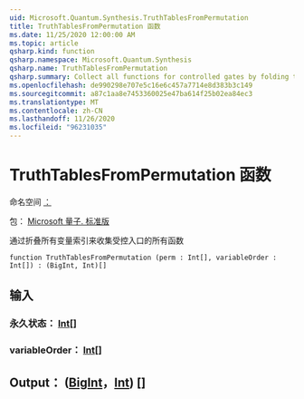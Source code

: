 ```yaml
---
uid: Microsoft.Quantum.Synthesis.TruthTablesFromPermutation
title: TruthTablesFromPermutation 函数
ms.date: 11/25/2020 12:00:00 AM
ms.topic: article
qsharp.kind: function
qsharp.namespace: Microsoft.Quantum.Synthesis
qsharp.name: TruthTablesFromPermutation
qsharp.summary: Collect all functions for controlled gates by folding through all variable indexes
ms.openlocfilehash: de990298e707e5c16e6c457a7714e8d383b3c149
ms.sourcegitcommit: a87c1aa8e7453360025e47ba614f25b02ea84ec3
ms.translationtype: MT
ms.contentlocale: zh-CN
ms.lasthandoff: 11/26/2020
ms.locfileid: "96231035"
---
```

# <a name="truthtablesfrompermutation-function"></a>TruthTablesFromPermutation 函数

命名空间 [：](xref:Microsoft.Quantum.Synthesis)

包： [Microsoft 量子. 标准版](https://nuget.org/packages/Microsoft.Quantum.Standard)


通过折叠所有变量索引来收集受控入口的所有函数

```qsharp
function TruthTablesFromPermutation (perm : Int[], variableOrder : Int[]) : (BigInt, Int)[]
```


## <a name="input"></a>输入

### <a name="perm--int"></a>永久状态： [Int](xref:microsoft.quantum.lang-ref.int)[]




### <a name="variableorder--int"></a>variableOrder： [Int](xref:microsoft.quantum.lang-ref.int)[]





## <a name="output--bigintint"></a>Output： ([BigInt](xref:microsoft.quantum.lang-ref.bigint)，[Int](xref:microsoft.quantum.lang-ref.int)) []

